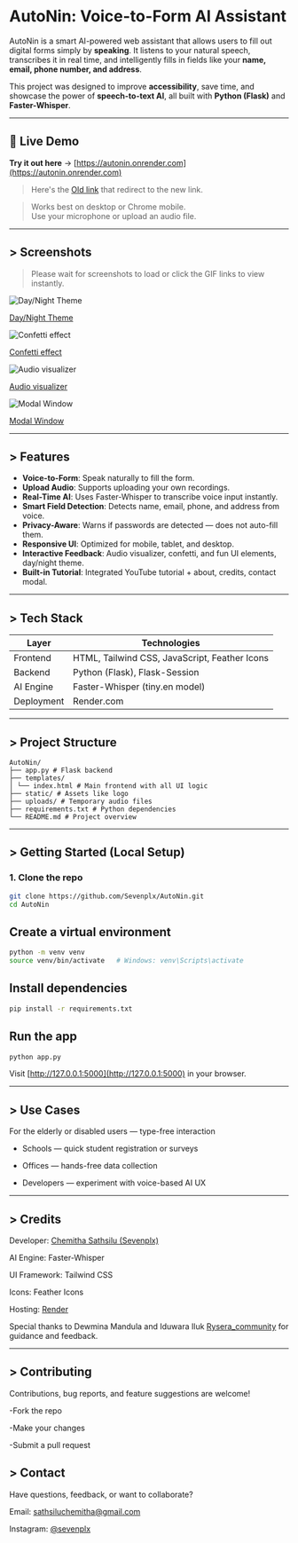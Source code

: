# AutoNin: Voice-to-Form AI Assistant

AutoNin is a smart AI-powered web assistant that allows users to fill out digital forms simply by **speaking**. It listens to your natural speech, transcribes it in real time, and intelligently fills in fields like your **name, email, phone number, and address**.

This project was designed to improve **accessibility**, save time, and showcase the power of **speech-to-text AI**, all built with **Python (Flask)** and **Faster-Whisper**.

---

## 🔗 Live Demo

**Try it out here** → [https://autonin.onrender.com](https://autonin.onrender.com)

> Here's the [Old link](https://autonin-no00.onrender.com) that redirect to the new link.

> Works best on desktop or Chrome mobile.  
> Use your microphone or upload an audio file.


---

## > Screenshots
>Please wait for screenshots to load or click the GIF links to view instantly.
>
![Day/Night Theme](https://github.com/user-attachments/assets/30bceafa-c5b7-4871-b750-f58ae9c0c3b2)

[Day/Night Theme](https://github.com/user-attachments/assets/6ed4bda9-bd70-4deb-85f2-5f78278c54fd)

![Confetti effect](https://github.com/user-attachments/assets/1be1c8b8-5c7e-49f7-bd02-56afc4010e6e)

[Confetti effect](https://github.com/user-attachments/assets/0ffcc0ea-0be3-48db-8e04-fbcdb1d6d1e7)

![Audio visualizer](https://github.com/user-attachments/assets/9fba1d51-b68c-46f1-b96b-c2f9867f6588)

[Audio visualizer](https://github.com/user-attachments/assets/9a99c294-fa49-4c11-b7ff-dd4a623bf91d)

![Modal Window](https://github.com/user-attachments/assets/08ee0504-81fb-4d13-976c-561e7e3b19fe)

[Modal Window](https://github.com/user-attachments/assets/3fee54b3-6cbb-4ab3-86cc-4131ac46568f)

---
## > Features

-  **Voice-to-Form**: Speak naturally to fill the form.
-  **Upload Audio**: Supports uploading your own recordings.
-  **Real-Time AI**: Uses Faster-Whisper to transcribe voice input instantly.
-  **Smart Field Detection**: Detects name, email, phone, and address from voice.
-  **Privacy-Aware**: Warns if passwords are detected — does not auto-fill them.
-  **Responsive UI**: Optimized for mobile, tablet, and desktop.
-  **Interactive Feedback**: Audio visualizer, confetti, and fun UI elements, day/night theme.
-  **Built-in Tutorial**: Integrated YouTube tutorial + about, credits, contact modal.

---

## > Tech Stack

| Layer        | Technologies                               |
|--------------|--------------------------------------------|
| Frontend     | HTML, Tailwind CSS, JavaScript, Feather Icons |
| Backend      | Python (Flask), Flask-Session              |
| AI Engine    | Faster-Whisper (tiny.en model)             |
| Deployment   | Render.com                                 |

---

## > Project Structure
```plaintext 
AutoNin/
├── app.py # Flask backend
├── templates/
│ └── index.html # Main frontend with all UI logic
├── static/ # Assets like logo
├── uploads/ # Temporary audio files
├── requirements.txt # Python dependencies
└── README.md # Project overview
```

---

## > Getting Started (Local Setup)

### 1. Clone the repo

```bash
git clone https://github.com/Sevenplx/AutoNin.git
cd AutoNin
```
## Create a virtual environment

```bash
python -m venv venv
source venv/bin/activate   # Windows: venv\Scripts\activate
```
## Install dependencies

```bash
pip install -r requirements.txt
```
 ## Run the app

 ```bash
python app.py
```
Visit [http://127.0.0.1:5000](http://127.0.0.1:5000) in your browser.

---
## > Use Cases
 For the elderly or disabled users — type-free interaction

-  Schools — quick student registration or surveys

-  Offices — hands-free data collection

-  Developers — experiment with voice-based AI UX

---
## > Credits
Developer: [Chemitha Sathsilu (Sevenplx)](https://github.com/Sevenplx)

AI Engine: Faster-Whisper

UI Framework: Tailwind CSS

Icons: Feather Icons

Hosting: [Render](https://www.render.com)

Special thanks to Dewmina Mandula and Iduwara Iluk [Rysera_community](https://www.rysera.com) for guidance and feedback.

---
## > Contributing
Contributions, bug reports, and feature suggestions are welcome!

-Fork the repo

-Make your changes

-Submit a pull request

## > Contact
Have questions, feedback, or want to collaborate?

Email: sathsiluchemitha@gmail.com

Instagram: [@sevenplx](https://www.instagram.com/sevenplx)

